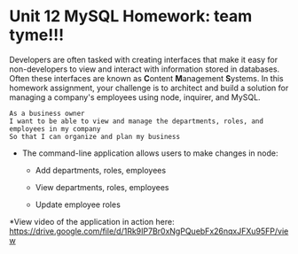 # Unit 12 MySQL Homework: team tyme!!!

Developers are often tasked with creating interfaces that make it easy for non-developers to view and interact with information stored in databases. Often these interfaces are known as **C**ontent **M**anagement **S**ystems. In this homework assignment, your challenge is to architect and build a solution for managing a company's employees using node, inquirer, and MySQL.

```
As a business owner
I want to be able to view and manage the departments, roles, and employees in my company
So that I can organize and plan my business
```

* The command-line application allows users to make changes in node:

  * Add departments, roles, employees

  * View departments, roles, employees

  * Update employee roles



*View video of the application in action here: https://drive.google.com/file/d/1Rk9IP7Br0xNgPQuebFx26nqxJFXu95FP/view

